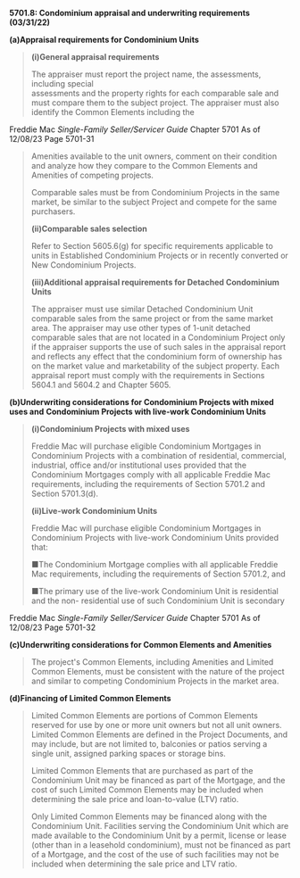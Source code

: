**5701.8: Condominium appraisal and underwriting requirements
(03/31/22)**

**(a)Appraisal requirements for Condominium Units**

> **(i)General appraisal requirements**
>
> The appraiser must report the project name, the assessments, including
> special\
> assessments and the property rights for each comparable sale and must
> compare them to the subject project. The appraiser must also identify
> the Common Elements including the

Freddie Mac *Single-Family Seller/Servicer Guide* Chapter 5701 As of
12/08/23 Page 5701-31

> Amenities available to the unit owners, comment on their condition and
> analyze how they compare to the Common Elements and Amenities of
> competing projects.
>
> Comparable sales must be from Condominium Projects in the same market,
> be similar to the subject Project and compete for the same purchasers.
>
> **(ii)Comparable sales selection**
>
> Refer to Section 5605.6(g) for specific requirements applicable to
> units in Established Condominium Projects or in recently converted or
> New Condominium Projects.
>
> **(iii)Additional appraisal requirements for Detached Condominium
> Units**
>
> The appraiser must use similar Detached Condominium Unit comparable
> sales from the same project or from the same market area. The
> appraiser may use other types of 1-unit detached comparable sales that
> are not located in a Condominium Project only if the appraiser
> supports the use of such sales in the appraisal report and reflects
> any effect that the condominium form of ownership has on the market
> value and marketability of the subject property. Each appraisal report
> must comply with the requirements in Sections 5604.1 and 5604.2 and
> Chapter 5605.

**(b)Underwriting considerations for Condominium Projects with mixed
uses and** **Condominium Projects with live-work Condominium Units**

> **(i)Condominium Projects with mixed uses**
>
> Freddie Mac will purchase eligible Condominium Mortgages in
> Condominium Projects with a combination of residential, commercial,
> industrial, office and/or institutional uses provided that the
> Condominium Mortgages comply with all applicable Freddie Mac
> requirements, including the requirements of Section 5701.2 and Section
> 5701.3(d).
>
> **(ii)Live-work Condominium Units**
>
> Freddie Mac will purchase eligible Condominium Mortgages in
> Condominium Projects with live-work Condominium Units provided that:
>
> ■The Condominium Mortgage complies with all applicable Freddie Mac
> requirements, including the requirements of Section 5701.2, and
>
> ■The primary use of the live-work Condominium Unit is residential and
> the non- residential use of such Condominium Unit is secondary

Freddie Mac *Single-Family Seller/Servicer Guide* Chapter 5701 As of
12/08/23 Page 5701-32

**(c)Underwriting considerations for Common Elements and Amenities**

> The project's Common Elements, including Amenities and Limited Common
> Elements, must be consistent with the nature of the project and
> similar to competing Condominium Projects in the market area.

**(d)Financing of Limited Common Elements**

> Limited Common Elements are portions of Common Elements reserved for
> use by one or more unit owners but not all unit owners. Limited Common
> Elements are defined in the Project Documents, and may include, but
> are not limited to, balconies or patios serving a single unit,
> assigned parking spaces or storage bins.
>
> Limited Common Elements that are purchased as part of the Condominium
> Unit may be financed as part of the Mortgage, and the cost of such
> Limited Common Elements may be included when determining the sale
> price and loan-to-value (LTV) ratio.
>
> Only Limited Common Elements may be financed along with the
> Condominium Unit. Facilities serving the Condominium Unit which are
> made available to the Condominium Unit by a permit, license or lease
> (other than in a leasehold condominium), must not be financed as part
> of a Mortgage, and the cost of the use of such facilities may not be
> included when determining the sale price and LTV ratio.